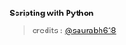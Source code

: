 **Scripting with Python**
> credits : [@saurabh618](https://github.com/saurabh618 "Saurabh Agarwal")
